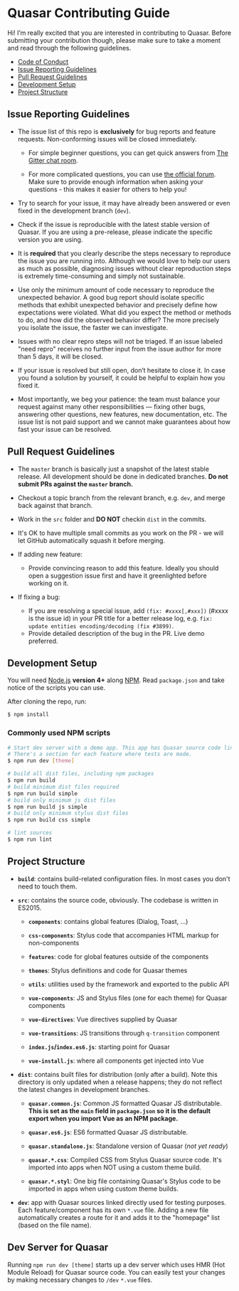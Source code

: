 # Quasar Contributing Guide

Hi! I’m really excited that you are interested in contributing to Quasar. Before submitting your contribution though, please make sure to take a moment and read through the following guidelines.

- [Code of Conduct](https://github.com/quasarframework/quasar/blob/dev/.github/CODE_OF_CONDUCT.md)
- [Issue Reporting Guidelines](#issue-reporting-guidelines)
- [Pull Request Guidelines](#pull-request-guidelines)
- [Development Setup](#development-setup)
- [Project Structure](#project-structure)

## Issue Reporting Guidelines

- The issue list of this repo is **exclusively** for bug reports and feature requests. Non-conforming issues will be closed immediately.

  - For simple beginner questions, you can get quick answers from [The Gitter chat room](https://gitter.im/quasarframework/Lobby).

  - For more complicated questions, you can use [the official forum](http://forum.quasar-framework.org/). Make sure to provide enough information when asking your questions - this makes it easier for others to help you!

- Try to search for your issue, it may have already been answered or even fixed in the development branch (`dev`).

- Check if the issue is reproducible with the latest stable version of Quasar. If you are using a pre-release, please indicate the specific version you are using.

- It is **required** that you clearly describe the steps necessary to reproduce the issue you are running into. Although we would love to help our users as much as possible, diagnosing issues without clear reproduction steps is extremely time-consuming and simply not sustainable.

- Use only the minimum amount of code necessary to reproduce the unexpected behavior. A good bug report should isolate specific methods that exhibit unexpected behavior and precisely define how expectations were violated. What did you expect the method or methods to do, and how did the observed behavior differ? The more precisely you isolate the issue, the faster we can investigate.

- Issues with no clear repro steps will not be triaged. If an issue labeled "need repro" receives no further input from the issue author for more than 5 days, it will be closed.

- If your issue is resolved but still open, don’t hesitate to close it. In case you found a solution by yourself, it could be helpful to explain how you fixed it.

- Most importantly, we beg your patience: the team must balance your request against many other responsibilities — fixing other bugs, answering other questions, new features, new documentation, etc. The issue list is not paid support and we cannot make guarantees about how fast your issue can be resolved.

## Pull Request Guidelines

- The `master` branch is basically just a snapshot of the latest stable release. All development should be done in dedicated branches. **Do not submit PRs against the `master` branch.**

- Checkout a topic branch from the relevant branch, e.g. `dev`, and merge back against that branch.

- Work in the `src` folder and **DO NOT** checkin `dist` in the commits.

- It's OK to have multiple small commits as you work on the PR - we will let GitHub automatically squash it before merging.

- If adding new feature:
  - Provide convincing reason to add this feature. Ideally you should open a suggestion issue first and have it greenlighted before working on it.

- If fixing a bug:
  - If you are resolving a special issue, add `(fix: #xxxx[,#xxx])` (#xxxx is the issue id) in your PR title for a better release log, e.g. `fix: update entities encoding/decoding (fix #3899)`.
  - Provide detailed description of the bug in the PR. Live demo preferred.

## Development Setup

You will need [Node.js](http://nodejs.org) **version 4+** along [NPM](https://docs.npmjs.com/getting-started/installing-node). Read `package.json` and take notice of the scripts you can use.

After cloning the repo, run:

``` bash
$ npm install
```

### Commonly used NPM scripts

``` bash
# Start dev server with a demo app. This app has Quasar source code linked directly so any change will trigger HMR (Hot Module Reload) on the dev server.
# There's a section for each feature where tests are made.
$ npm run dev [theme]

# build all dist files, including npm packages
$ npm run build
# build minimum dist files required
$ npm run build simple
# build only minimum js dist files
$ npm run build js simple
# build only minimum stylus dist files
$ npm run build css simple

# lint sources
$ npm run lint
```

## Project Structure

- **`build`**: contains build-related configuration files. In most cases you don't need to touch them.

- **`src`**: contains the source code, obviously. The codebase is written in ES2015.

  - **`components`**: contains global features (Dialog, Toast, ...)

  - **`css-components`**: Stylus code that accompanies HTML markup for non-components

  - **`features`**: code for global features outside of the components

  - **`themes`**: Stylus definitions and code for Quasar themes

  - **`utils`**: utilities used by the framework and exported to the public API

  - **`vue-components`**: JS and Stylus files (one for each theme) for Quasar components

  - **`vue-directives`**: Vue directives supplied by Quasar

  - **`vue-transitions`**: JS transitions through `q-transition` component

  - **`index.js`/`index.es6.js`**: starting point for Quasar

  - **`vue-install.js`**: where all components get injected into Vue

- **`dist`**: contains built files for distribution (only after a build). Note this directory is only updated when a release happens; they do not reflect the latest changes in development branches.
  - **`quasar.common.js`**: Common JS formatted Quasar JS distributable. **This is set as the `main` field in `package.json` so it is the default export when you import Vue as an NPM package.**

  - **`quasar.es6.js`**: ES6 formatted Quasar JS distributable.

  - **`quasar.standalone.js`**: Standalone version of Quasar (_not yet ready_)

  - **`quasar.*.css`**: Compiled CSS from Stylus Quasar source code. It's imported into apps when NOT using a custom theme build.

  - **`quasar.*.styl`**: One big file containing Quasar's Stylus code to be imported in apps when using custom theme builds.

- **`dev`**: app with Quasar sources linked directly used for testing purposes. Each feature/component has its own `*.vue` file. Adding a new file automatically creates a route for it and adds it to the "homepage" list (based on the file name).

## Dev Server for Quasar
Running `npm run dev [theme]` starts up a dev server which uses HMR (Hot Module Reload) for Quasar source code. You can easily test your changes by making necessary changes to `/dev` `*.vue` files.

